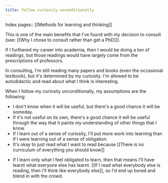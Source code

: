 ```yaml
---
title: follow curiosity unconditionally
---
```

Index pages:: [[Methods for learning and thinking]]

This is one of the main benefits that I've found with my decision to consult (see: [[Why I chose to consult rather than get a PhD]]).

If I furthered my career into academia, then I would be doing a ton of readings, but those readings would have largely come from the prescriptions of professors.

In consulting, I'm still reading many papers and books (even the occasional textbook), but it's determined by my curiosity. I'm allowed to be autodidactic and read about what I think is interesting.

When I follow my curiosity unconditionally, my assumptions are the following:
* I don't know when it will be useful, but there's a good chance it will be someday.
* If it's not useful on its own, there's a good chance it will be useful through the way that it paints my understanding of other things that I know.
* If I learn out of a sense of curiosity, I'll put more work into learning than if I were learning out of a sense of obligation.
* It's okay to just read what I want to read because [[There is no curriculum of everything you should know]]
- If I learn only what I feel obligated to learn, then that means I'll have learnt what everyone else has learnt. [[If I read what everybody else is reading, then I'll think like everybody else]], so I'd end up bored and blend in with the crowd.